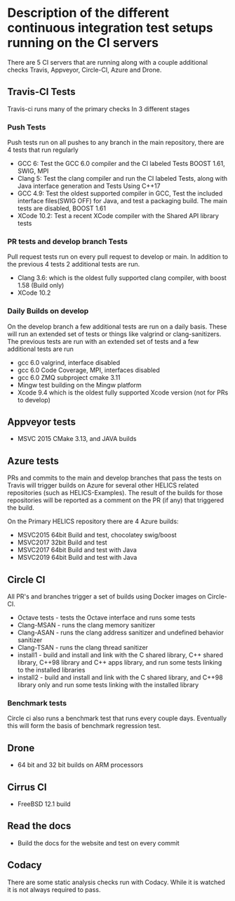 # Description of the different continuous integration test setups running on the CI servers

There are 5 CI servers that are running along with a couple additional checks
Travis, Appveyor, Circle-CI, Azure and Drone.

## Travis-CI Tests

Travis-ci runs many of the primary checks In 3 different stages

### Push Tests

Push tests run on all pushes to any branch in the main repository, there are 4 tests that run regularly

- GCC 6: Test the GCC 6.0 compiler and the CI labeled Tests BOOST 1.61, SWIG, MPI
- Clang 5: Test the clang compiler and run the CI labeled Tests, along with Java interface generation and Tests Using C++17
- GCC 4.9: Test the oldest supported compiler in GCC, Test the included interface files(SWIG OFF) for Java, and test a packaging build. The main tests are disabled, BOOST 1.61
- XCode 10.2: Test a recent XCode compiler with the Shared API library tests

### PR tests and develop branch Tests

Pull request tests run on every pull request to develop or main. In addition to the previous 4 tests 2 additional tests are run.

- Clang 3.6: which is the oldest fully supported clang compiler, with boost 1.58 (Build only)
- XCode 10.2

### Daily Builds on develop

On the develop branch a few additional tests are run on a daily basis. These will run an extended set of tests or things like valgrind or clang-sanitizers. The previous tests are run with an extended set of tests and a few additional tests are run

- gcc 6.0 valgrind, interface disabled
- gcc 6.0 Code Coverage, MPI, interfaces disabled
- gcc 6.0 ZMQ subproject cmake 3.11
- Mingw test building on the Mingw platform
- Xcode 9.4 which is the oldest fully supported Xcode version (not for PRs to develop)

## Appveyor tests

- MSVC 2015 CMake 3.13, and JAVA builds

## Azure tests

PRs and commits to the main and develop branches that pass the tests on Travis will trigger builds on Azure for several other HELICS related repositories (such as HELICS-Examples). The result of the builds for those repositories will be reported as a comment on the PR (if any) that triggered the build.

On the Primary HELICS repository there are 4 Azure builds:

- MSVC2015 64bit Build and test, chocolatey swig/boost
- MSVC2017 32bit Build and test
- MSVC2017 64bit Build and test with Java
- MSVC2019 64bit Build and test with Java

## Circle CI

All PR's and branches trigger a set of builds using Docker images on Circle-CI.

- Octave tests - tests the Octave interface and runs some tests
- Clang-MSAN - runs the clang memory sanitizer
- Clang-ASAN - runs the clang address sanitizer and undefined behavior sanitizer
- Clang-TSAN - runs the clang thread sanitizer
- install1 - build and install and link with the C shared library, C\++ shared library, C\++98 library and C\++ apps library, and run some tests linking to the installed libraries
- install2 - build and install and link with the C shared library, and C\++98 library only and run some tests linking with the installed library

### Benchmark tests

Circle ci also runs a benchmark test that runs every couple days. Eventually this will form the basis of benchmark regression test.

## Drone

- 64 bit and 32 bit builds on ARM processors

## Cirrus CI

- FreeBSD 12.1 build

## Read the docs

- Build the docs for the website and test on every commit

## Codacy

There are some static analysis checks run with Codacy. While it is watched it is not always required to pass.
